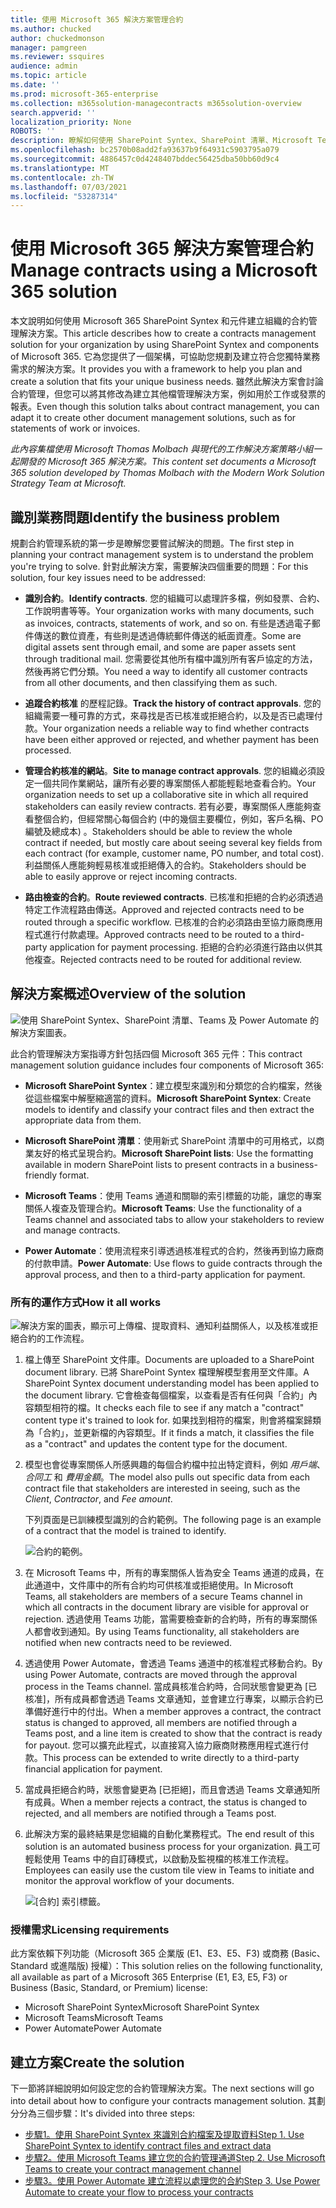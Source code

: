```yaml
---
title: 使用 Microsoft 365 解決方案管理合約
ms.author: chucked
author: chuckedmonson
manager: pamgreen
ms.reviewer: ssquires
audience: admin
ms.topic: article
ms.date: ''
ms.prod: microsoft-365-enterprise
ms.collection: m365solution-managecontracts m365solution-overview
search.appverid: ''
localization_priority: None
ROBOTS: ''
description: 瞭解如何使用 SharePoint Syntex、SharePoint 清單、Microsoft Teams 及 Power Automate 的 Microsoft 365 解決方案管理合約。
ms.openlocfilehash: bc2570b08add2fa93637b9f64931c5903795a079
ms.sourcegitcommit: 4886457c0d4248407bddec56425dba50bb60d9c4
ms.translationtype: MT
ms.contentlocale: zh-TW
ms.lasthandoff: 07/03/2021
ms.locfileid: "53287314"
---
```

# <a name="manage-contracts-using-a-microsoft-365-solution"></a><span data-ttu-id="62f96-103">使用 Microsoft 365 解決方案管理合約</span><span class="sxs-lookup"><span data-stu-id="62f96-103">Manage contracts using a Microsoft 365 solution</span></span>

<span data-ttu-id="62f96-104">本文說明如何使用 Microsoft 365 SharePoint Syntex 和元件建立組織的合約管理解決方案。</span><span class="sxs-lookup"><span data-stu-id="62f96-104">This article describes how to create a contracts management solution for your organization by using SharePoint Syntex and components of Microsoft 365.</span></span> <span data-ttu-id="62f96-105">它為您提供了一個架構，可協助您規劃及建立符合您獨特業務需求的解決方案。</span><span class="sxs-lookup"><span data-stu-id="62f96-105">It provides you with a framework to help you plan and create a solution that fits your unique business needs.</span></span> <span data-ttu-id="62f96-106">雖然此解決方案會討論合約管理，但您可以將其修改為建立其他檔管理解決方案，例如用於工作或發票的報表。</span><span class="sxs-lookup"><span data-stu-id="62f96-106">Even though this solution talks about contract management, you can adapt it to create other document management solutions, such as for statements of work or invoices.</span></span>

<span data-ttu-id="62f96-107">*此內容集檔使用 Microsoft Thomas Molbach 與現代的工作解決方案策略小組一起開發的 Microsoft 365 解決方案。*</span><span class="sxs-lookup"><span data-stu-id="62f96-107">*This content set documents a Microsoft 365 solution developed by Thomas Molbach with the Modern Work Solution Strategy Team at Microsoft.*</span></span>

## <a name="identify-the-business-problem"></a><span data-ttu-id="62f96-108">識別業務問題</span><span class="sxs-lookup"><span data-stu-id="62f96-108">Identify the business problem</span></span>

<span data-ttu-id="62f96-109">規劃合約管理系統的第一步是瞭解您要嘗試解決的問題。</span><span class="sxs-lookup"><span data-stu-id="62f96-109">The first step in planning your contract management system is to understand the problem you're trying to solve.</span></span> <span data-ttu-id="62f96-110">針對此解決方案，需要解決四個重要的問題：</span><span class="sxs-lookup"><span data-stu-id="62f96-110">For this solution, four key issues need to be addressed:</span></span>

- <span data-ttu-id="62f96-111">**識別合約**。</span><span class="sxs-lookup"><span data-stu-id="62f96-111">**Identify contracts**.</span></span> <span data-ttu-id="62f96-112">您的組織可以處理許多檔，例如發票、合約、工作說明書等等。</span><span class="sxs-lookup"><span data-stu-id="62f96-112">Your organization works with many documents, such as invoices, contracts, statements of work, and so on.</span></span>  <span data-ttu-id="62f96-113">有些是透過電子郵件傳送的數位資產，有些則是透過傳統郵件傳送的紙面資產。</span><span class="sxs-lookup"><span data-stu-id="62f96-113">Some are digital assets sent through email, and some are paper assets sent through traditional mail.</span></span> <span data-ttu-id="62f96-114">您需要從其他所有檔中識別所有客戶協定的方法，然後再將它們分類。</span><span class="sxs-lookup"><span data-stu-id="62f96-114">You need a way to identify all customer contracts from all other documents, and then classifying them as such.</span></span>

- <span data-ttu-id="62f96-115">**追蹤合約核准** 的歷程記錄。</span><span class="sxs-lookup"><span data-stu-id="62f96-115">**Track the history of contract approvals**.</span></span> <span data-ttu-id="62f96-116">您的組織需要一種可靠的方式，來尋找是否已核准或拒絕合約，以及是否已處理付款。</span><span class="sxs-lookup"><span data-stu-id="62f96-116">Your organization needs a reliable way to find whether contracts have been either approved or rejected, and whether payment has been processed.</span></span> 

- <span data-ttu-id="62f96-117">**管理合約核准的網站**。</span><span class="sxs-lookup"><span data-stu-id="62f96-117">**Site to manage contract approvals**.</span></span> <span data-ttu-id="62f96-118">您的組織必須設定一個共同作業網站，讓所有必要的專案關係人都能輕鬆地查看合約。</span><span class="sxs-lookup"><span data-stu-id="62f96-118">Your organization needs to set up a collaborative site in which all required stakeholders can easily review contracts.</span></span> <span data-ttu-id="62f96-119">若有必要，專案關係人應能夠查看整個合約，但經常關心每個合約 (中的幾個主要欄位，例如，客戶名稱、PO 編號及總成本) 。</span><span class="sxs-lookup"><span data-stu-id="62f96-119">Stakeholders should be able to review the whole contract if needed, but mostly care about seeing several key fields from each contract (for example, customer name, PO number, and total cost).</span></span> <span data-ttu-id="62f96-120">利益關係人應能夠輕易核准或拒絕傳入的合約。</span><span class="sxs-lookup"><span data-stu-id="62f96-120">Stakeholders should be able to easily approve or reject incoming contracts.</span></span>

- <span data-ttu-id="62f96-121">**路由檢查的合約**。</span><span class="sxs-lookup"><span data-stu-id="62f96-121">**Route reviewed contracts**.</span></span> <span data-ttu-id="62f96-122">已核准和拒絕的合約必須透過特定工作流程路由傳送。</span><span class="sxs-lookup"><span data-stu-id="62f96-122">Approved and rejected contracts need to be routed through a specific workflow.</span></span> <span data-ttu-id="62f96-123">已核准的合約必須路由至協力廠商應用程式進行付款處理。</span><span class="sxs-lookup"><span data-stu-id="62f96-123">Approved contracts need to be routed to a third-party application for payment processing.</span></span> <span data-ttu-id="62f96-124">拒絕的合約必須進行路由以供其他複查。</span><span class="sxs-lookup"><span data-stu-id="62f96-124">Rejected contracts need to be routed for additional review.</span></span>

## <a name="overview-of-the-solution"></a><span data-ttu-id="62f96-125">解決方案概述</span><span class="sxs-lookup"><span data-stu-id="62f96-125">Overview of the solution</span></span>

  ![使用 SharePoint Syntex、SharePoint 清單、Teams 及 Power Automate 的解決方案圖表。](../media/content-understanding/syntex-solution-manage-contracts-setup-steps.png)

<span data-ttu-id="62f96-127">此合約管理解決方案指導方針包括四個 Microsoft 365 元件：</span><span class="sxs-lookup"><span data-stu-id="62f96-127">This contract management solution guidance includes four components of Microsoft 365:</span></span>

- <span data-ttu-id="62f96-128">**Microsoft SharePoint Syntex**：建立模型來識別和分類您的合約檔案，然後從這些檔案中解壓縮適當的資料。</span><span class="sxs-lookup"><span data-stu-id="62f96-128">**Microsoft SharePoint Syntex**: Create models to identify and classify your contract files and then extract the appropriate data from them.</span></span>

- <span data-ttu-id="62f96-129">**Microsoft SharePoint 清單**：使用新式 SharePoint 清單中的可用格式，以商業友好的格式呈現合約。</span><span class="sxs-lookup"><span data-stu-id="62f96-129">**Microsoft SharePoint lists**: Use the formatting available in modern SharePoint lists to present contracts in a business-friendly format.</span></span>

- <span data-ttu-id="62f96-130">**Microsoft Teams**：使用 Teams 通道和關聯的索引標籤的功能，讓您的專案關係人複查及管理合約。</span><span class="sxs-lookup"><span data-stu-id="62f96-130">**Microsoft Teams**: Use the functionality of a Teams channel and associated tabs to allow your stakeholders to review and manage contracts.</span></span>

- <span data-ttu-id="62f96-131">**Power Automate**：使用流程來引導透過核准程式的合約，然後再到協力廠商的付款申請。</span><span class="sxs-lookup"><span data-stu-id="62f96-131">**Power Automate**: Use flows to guide contracts through the approval process, and then to a third-party application for payment.</span></span>

### <a name="how-it-all-works"></a><span data-ttu-id="62f96-132">所有的運作方式</span><span class="sxs-lookup"><span data-stu-id="62f96-132">How it all works</span></span>

  ![解決方案的圖表，顯示可上傳檔、提取資料、通知利益關係人，以及核准或拒絕合約的工作流程。](../media/content-understanding/syntex-solution-manage-contracts-overview.png)

1. <span data-ttu-id="62f96-134">檔上傳至 SharePoint 文件庫。</span><span class="sxs-lookup"><span data-stu-id="62f96-134">Documents are uploaded to a SharePoint document library.</span></span> <span data-ttu-id="62f96-135">已將 SharePoint Syntex 檔理解模型套用至文件庫。</span><span class="sxs-lookup"><span data-stu-id="62f96-135">A SharePoint Syntex document understanding model has been applied to the document library.</span></span> <span data-ttu-id="62f96-136">它會檢查每個檔案，以查看是否有任何與「合約」內容類型相符的檔。</span><span class="sxs-lookup"><span data-stu-id="62f96-136">It checks each file to see if any match a "contract" content type it's trained to look for.</span></span> <span data-ttu-id="62f96-137">如果找到相符的檔案，則會將檔案歸類為「合約」，並更新檔的內容類型。</span><span class="sxs-lookup"><span data-stu-id="62f96-137">If it finds a match, it classifies the file as a "contract" and updates the content type for the document.</span></span>

2. <span data-ttu-id="62f96-138">模型也會從專案關係人所感興趣的每個合約檔中拉出特定資料，例如 *用戶端*、 *合同工* 和 *費用金額*。</span><span class="sxs-lookup"><span data-stu-id="62f96-138">The model also pulls out specific data from each contract file that stakeholders are interested in seeing, such as the *Client*, *Contractor*, and *Fee amount*.</span></span>

    <span data-ttu-id="62f96-139">下列頁面是已訓練模型識別的合約範例。</span><span class="sxs-lookup"><span data-stu-id="62f96-139">The following page is an example of a contract that the model is trained to identify.</span></span>

      ![合約的範例。](../media/content-understanding/contract.png)

3. <span data-ttu-id="62f96-141">在 Microsoft Teams 中，所有的專案關係人皆為安全 Teams 通道的成員，在此通道中，文件庫中的所有合約均可供核准或拒絕使用。</span><span class="sxs-lookup"><span data-stu-id="62f96-141">In Microsoft Teams, all stakeholders are members of a secure Teams channel in which all contracts in the document library are visible for approval or rejection.</span></span> <span data-ttu-id="62f96-142">透過使用 Teams 功能，當需要檢查新的合約時，所有的專案關係人都會收到通知。</span><span class="sxs-lookup"><span data-stu-id="62f96-142">By using Teams functionality, all stakeholders are notified when new contracts need to be reviewed.</span></span>

4. <span data-ttu-id="62f96-143">透過使用 Power Automate，會透過 Teams 通道中的核准程式移動合約。</span><span class="sxs-lookup"><span data-stu-id="62f96-143">By using Power Automate, contracts are moved through the approval process in the Teams channel.</span></span> <span data-ttu-id="62f96-144">當成員核准合約時，合同狀態會變更為 [已核准]，所有成員都會透過 Teams 文章通知，並會建立行專案，以顯示合約已準備好進行中的付出。</span><span class="sxs-lookup"><span data-stu-id="62f96-144">When a member approves a contract, the contract status is changed to approved, all members are notified through a Teams post, and a line item is created to show that the contract is ready for payout.</span></span> <span data-ttu-id="62f96-145">您可以擴充此程式，以直接寫入協力廠商財務應用程式進行付款。</span><span class="sxs-lookup"><span data-stu-id="62f96-145">This process can be extended to write directly to a third-party financial application for payment.</span></span>

5. <span data-ttu-id="62f96-146">當成員拒絕合約時，狀態會變更為 [已拒絕]，而且會透過 Teams 文章通知所有成員。</span><span class="sxs-lookup"><span data-stu-id="62f96-146">When a member rejects a contract, the status is changed to rejected, and all members are notified through a Teams post.</span></span>

6. <span data-ttu-id="62f96-147">此解決方案的最終結果是您組織的自動化業務程式。</span><span class="sxs-lookup"><span data-stu-id="62f96-147">The end result of this solution is an automated business process for your organization.</span></span> <span data-ttu-id="62f96-148">員工可輕鬆使用 Teams 中的自訂磚模式，以啟動及監視檔的核准工作流程。</span><span class="sxs-lookup"><span data-stu-id="62f96-148">Employees can easily use the custom tile view in Teams to initiate and monitor the approval workflow of your documents.</span></span> 

     ![[合約] 索引標籤。](../media/content-understanding/tile-view.png)

### <a name="licensing-requirements"></a><span data-ttu-id="62f96-150">授權需求</span><span class="sxs-lookup"><span data-stu-id="62f96-150">Licensing requirements</span></span>

<span data-ttu-id="62f96-151">此方案依賴下列功能（Microsoft 365 企業版 (E1、E3、E5、F3) 或商務 (Basic、Standard 或進階版) 授權）：</span><span class="sxs-lookup"><span data-stu-id="62f96-151">This solution relies on the following functionality, all available as part of a Microsoft 365 Enterprise (E1, E3, E5, F3) or Business (Basic, Standard, or Premium) license:</span></span>

- <span data-ttu-id="62f96-152">Microsoft SharePoint Syntex</span><span class="sxs-lookup"><span data-stu-id="62f96-152">Microsoft SharePoint Syntex</span></span>
- <span data-ttu-id="62f96-153">Microsoft Teams</span><span class="sxs-lookup"><span data-stu-id="62f96-153">Microsoft Teams</span></span>
- <span data-ttu-id="62f96-154">Power Automate</span><span class="sxs-lookup"><span data-stu-id="62f96-154">Power Automate</span></span>

## <a name="create-the-solution"></a><span data-ttu-id="62f96-155">建立方案</span><span class="sxs-lookup"><span data-stu-id="62f96-155">Create the solution</span></span>

<span data-ttu-id="62f96-156">下一節將詳細說明如何設定您的合約管理解決方案。</span><span class="sxs-lookup"><span data-stu-id="62f96-156">The next sections will go into detail about how to configure your contracts management solution.</span></span> <span data-ttu-id="62f96-157">其劃分分為三個步驟：</span><span class="sxs-lookup"><span data-stu-id="62f96-157">It's divided into three steps:</span></span>

- [<span data-ttu-id="62f96-158">步驟1。使用 SharePoint Syntex 來識別合約檔案及提取資料</span><span class="sxs-lookup"><span data-stu-id="62f96-158">Step 1. Use SharePoint Syntex to identify contract files and extract data</span></span>](solution-manage-contracts-step1.md)
- [<span data-ttu-id="62f96-159">步驟2。使用 Microsoft Teams 建立您的合約管理通道</span><span class="sxs-lookup"><span data-stu-id="62f96-159">Step 2. Use Microsoft Teams to create your contract management channel</span></span>](solution-manage-contracts-step2.md)
- [<span data-ttu-id="62f96-160">步驟3。使用 Power Automate 建立流程以處理您的合約</span><span class="sxs-lookup"><span data-stu-id="62f96-160">Step 3. Use Power Automate to create your flow to process your contracts</span></span>](solution-manage-contracts-step3.md)
